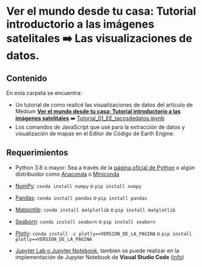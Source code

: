 # Ver el mundo desde tu casa: Tutorial introductorio a las imágenes satelitales :arrow_right: Las visualizaciones de datos.

## Contenido
En esta carpeta se encuentra:

* Un tutorial de como realicé las visualizaciones de datos del artículo de Medium [**Ver el mundo desde tu casa: Tutorial introductorio a las imágenes satelitales**](https://shorturl.at/jlqI6) :arrow_right: [Tutorial_01_EE_tacosdedatos.ipynb](https://github.com/isaacarroyov/tutoriales_esp/blob/main/Tutorial_01/Tutorial_01_EE_tacosdedatos.ipynb)
* Los comandos de JavaScript que usé para la extracción de datos y visualización de mapas en el Editor de Código de Earth Engine.

## Requerimientos
* Python 3.8 o mayor: Sea a través de la [página oficial de Python](https://www.python.org) o algún distribuidor como [Anaconda](https://www.anaconda.com/products/individual) o [Miniconda](https://docs.conda.io/en/latest/miniconda.html)

* [NumPy](https://numpy.org/install/): `conda install numpy` o `pip install numpy`
* [Pandas](https://pandas.pydata.org/getting_started.html): `conda install pandas` o `pip install pandas`
* [Matplotlib](https://matplotlib.org/stable/users/installing.html): `conda install matplotlib` o `pip install matplotlib`
* [Seaborn](https://seaborn.pydata.org/installing.html): `conda install seaborn` o `pip install seaborn`
* [Plotly](https://plotly.com/python/getting-started/#installation): `conda install -c plotly==VERSION_DE_LA_PAGINA` o `pip install plotly==VERSION_DE_LA_PAGINA`
* [Jupyter Lab o Jupyter Notebook](https://jupyter.org/install), tambien se puede realizar en la implementación de Jupyter Notebook de **Visual Studio Code** ([info](https://code.visualstudio.com/docs/datascience/jupyter-notebooks))
